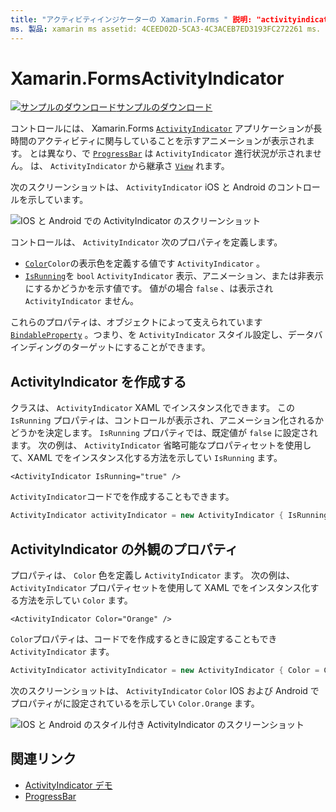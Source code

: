 ```yaml
---
title: "アクティビティインジケーターの Xamarin.Forms " 説明: "activityindicator コントロールは、進行状況を示すことなく、アプリケーションが時間のかかるアクティビティに関与していることをユーザーに示します。 この記事では、XAML とコードで ActivityIndicator を使用する方法について説明します。 "
ms. 製品: xamarin ms assetid: 4CEED02D-5CA3-4C3ACEB7ED3193FC272261 ms. テクノロジ: xamarin-forms author: profexorgeek ms. author: jusjohns ms. date: 07/10/2019 no loc: [ Xamarin.Forms , Xamarin.Essentials ]
---
```


# <a name="xamarinforms-activityindicator"></a>Xamarin.FormsActivityIndicator
[![サンプルのダウンロード](~/media/shared/download.png)サンプルのダウンロード](https://docs.microsoft.com/samples/xamarin/xamarin-forms-samples/userinterface-activityindicatordemos/)

コントロールには、 Xamarin.Forms [`ActivityIndicator`](xref:Xamarin.Forms.ActivityIndicator) アプリケーションが長時間のアクティビティに関与していることを示すアニメーションが表示されます。 とは異なり、で [`ProgressBar`](xref:Xamarin.Forms.ProgressBar) は `ActivityIndicator` 進行状況が示されません。 は、 `ActivityIndicator` から継承さ [`View`](xref:Xamarin.Forms.View) れます。

次のスクリーンショットは、 `ActivityIndicator` iOS と Android のコントロールを示しています。

![IOS と Android での ActivityIndicator のスクリーンショット](activityindicator-images/activityindicators-default.png "IOS と Android での ActivityIndicator のスクリーンショット")

コントロールは、 `ActivityIndicator` 次のプロパティを定義します。

* [`Color`](xref:Xamarin.Forms.ActivityIndicator.Color)`Color`の表示色を定義する値です `ActivityIndicator` 。
* [`IsRunning`](xref:Xamarin.Forms.ActivityIndicator.IsRunning)を `bool` `ActivityIndicator` 表示、アニメーション、または非表示にするかどうかを示す値です。 値がの場合 `false` 、は表示され `ActivityIndicator` ません。

これらのプロパティは、オブジェクトによって支えられています [`BindableProperty`](xref:Xamarin.Forms.BindableProperty) 。つまり、を `ActivityIndicator` スタイル設定し、データバインディングのターゲットにすることができます。

## <a name="create-an-activityindicator"></a>ActivityIndicator を作成する

クラスは、 `ActivityIndicator` XAML でインスタンス化できます。 この `IsRunning` プロパティは、コントロールが表示され、アニメーション化されるかどうかを決定します。 `IsRunning` プロパティでは、既定値が `false` に設定されます。 次の例は、 `ActivityIndicator` 省略可能なプロパティセットを使用して、XAML でをインスタンス化する方法を示してい `IsRunning` ます。

```xaml
<ActivityIndicator IsRunning="true" />
```

`ActivityIndicator`コードでを作成することもできます。

```csharp
ActivityIndicator activityIndicator = new ActivityIndicator { IsRunning = true };
```

## <a name="activityindicator-appearance-properties"></a>ActivityIndicator の外観のプロパティ

プロパティは、 `Color` 色を定義し `ActivityIndicator` ます。 次の例は、 `ActivityIndicator` プロパティセットを使用して XAML でをインスタンス化する方法を示してい `Color` ます。

```xaml
<ActivityIndicator Color="Orange" />
```

`Color`プロパティは、コードでを作成するときに設定することもでき `ActivityIndicator` ます。

```csharp
ActivityIndicator activityIndicator = new ActivityIndicator { Color = Color.Orange };
```

次のスクリーンショットは、 `ActivityIndicator` `Color` IOS および Android でプロパティがに設定されているを示してい `Color.Orange` ます。

![IOS と Android のスタイル付き ActivityIndicator のスクリーンショット](activityindicator-images/activityindicators-styled.png "IOS と Android のスタイル付き ActivityIndicator のスクリーンショット")

## <a name="related-links"></a>関連リンク

* [ActivityIndicator デモ](https://docs.microsoft.com/samples/xamarin/xamarin-forms-samples/userinterface-activityindicatordemos/)
* [ProgressBar](~/xamarin-forms/user-interface/progressbar.md)
